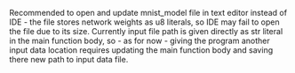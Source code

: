 
Recommended to open and update mnist_model file in text editor instead of IDE - the file stores network weights as u8 literals, so IDE may fail to open the file due to its size.
Currently input file path is given directly as str literal in the main function body, so - as for now -  giving the program another input data location requires updating the main function body and saving there new path to input data file. 
